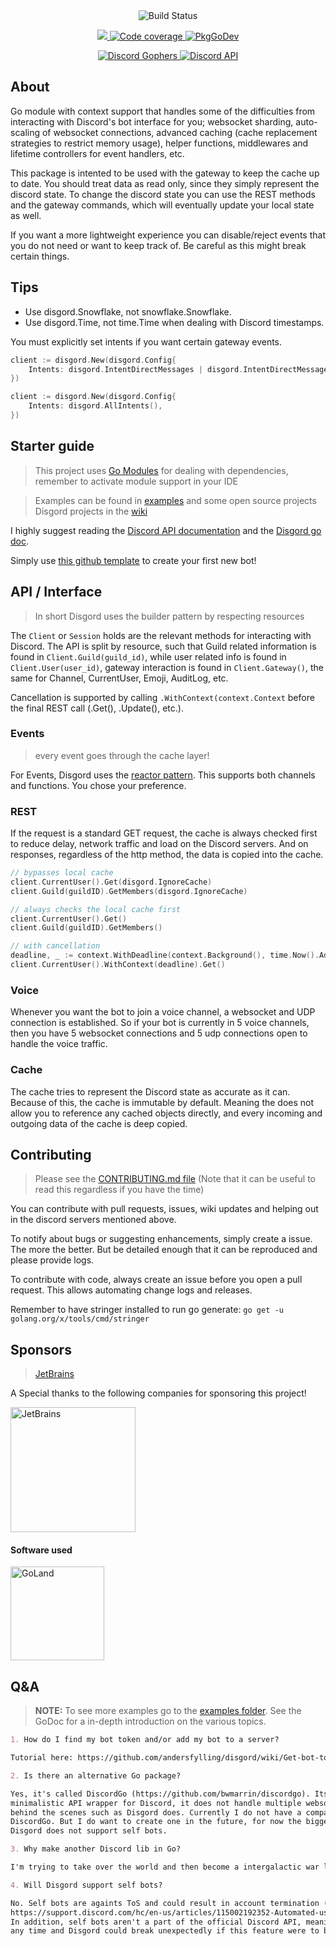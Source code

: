 <div align='center'>
  <img src="/.github/disgord-draft-8.jpeg" alt='Build Status' />
  <p>
    <a href="https://codecov.io/gh/andersfylling/disgord">
      <img src="https://codecov.io/gh/andersfylling/disgord/branch/develop/graph/badge.svg" />
    </a>
    <a href='https://goreportcard.com/report/github.com/andersfylling/disgord'>
      <img src='https://goreportcard.com/badge/github.com/andersfylling/disgord' alt='Code coverage' />
    </a>
    <a href='https://pkg.go.dev/github.com/andersfylling/disgord'>
      <img src="https://pkg.go.dev/badge/andersfylling/disgord" alt="PkgGoDev">
    </a>
  </p>
  <p>
    <a href='https://discord.gg/fQgmBg'>
      <img src='https://img.shields.io/badge/Discord%20Gophers-%23disgord-blue.svg' alt='Discord Gophers' />
    </a>
    <a href='https://discord.gg/HBTHbme'>
      <img src='https://img.shields.io/badge/Discord%20API-%23disgord-blue.svg' alt='Discord API' />
    </a>
  </p>
</div>

## About
Go module with context support that handles some of the difficulties from interacting with Discord's bot interface for you; websocket sharding, auto-scaling of websocket connections, advanced caching (cache replacement strategies to restrict memory usage), helper functions, middlewares and lifetime controllers for event handlers, etc.

This package is intented to be used with the gateway to keep the cache up to date. You should treat data as read only, since they simply represent the discord state. To change the discord state you can use the REST methods and the gateway commands, which will eventually update your local state as well.

If you want a more lightweight experience you can disable/reject events that you do not need or want to keep track of. Be careful as this might break certain things.

## Tips
 - Use disgord.Snowflake, not snowflake.Snowflake.
 - Use disgord.Time, not time.Time when dealing with Discord timestamps.

You must explicitly set intents if you want certain gateway events.
```go
client := disgord.New(disgord.Config{
    Intents: disgord.IntentDirectMessages | disgord.IntentDirectMessageReactions,
})
```
```go
client := disgord.New(disgord.Config{
    Intents: disgord.AllIntents(),
})
```

## Starter guide
> This project uses [Go Modules](https://github.com/golang/go/wiki/Modules) for dealing with dependencies, remember to activate module support in your IDE

> Examples can be found in [examples](examples) and some open source projects Disgord projects in the [wiki](https://pkg.go.dev/github.com/andersfylling/disgord?tab=importedby)

I highly suggest reading the [Discord API documentation](https://discord.com/developers/docs/intro) and the [Disgord go doc](https://pkg.go.dev/github.com/andersfylling/disgord?tab=doc).

Simply use [this github template](https://github.com/andersfylling/disgord-starter) to create your first new bot!


## API / Interface

> In short Disgord uses the builder pattern by respecting resources

The `Client` or `Session` holds are the relevant methods for interacting with Discord. The API is split by resource, such that Guild related information is found in `Client.Guild(guild_id)`, while user related info is found in `Client.User(user_id)`, gateway interaction is found in `Client.Gateway()`, the same for Channel, CurrentUser, Emoji, AuditLog, etc.

Cancellation is supported by calling `.WithContext(context.Context` before the final REST call (.Get(), .Update(), etc.).

### Events

> every event goes through the cache layer!

For Events, Disgord uses the [reactor pattern](https://dzone.com/articles/understanding-reactor-pattern-thread-based-and-eve). This supports both channels and functions. You chose your preference.

### REST
If the request is a standard GET request, the cache is always checked first to reduce delay, network traffic and load on the Discord servers. And on responses, regardless of the http method, the data is copied into the cache.

```go
// bypasses local cache
client.CurrentUser().Get(disgord.IgnoreCache)
client.Guild(guildID).GetMembers(disgord.IgnoreCache)

// always checks the local cache first
client.CurrentUser().Get()
client.Guild(guildID).GetMembers()

// with cancellation
deadline, _ := context.WithDeadline(context.Background(), time.Now().Add(2*time.Second))
client.CurrentUser().WithContext(deadline).Get()
```

### Voice
Whenever you want the bot to join a voice channel, a websocket and UDP connection is established. So if your bot is currently in 5 voice channels, then you have 5 websocket connections and 5 udp connections open to handle the voice traffic.

### Cache
The cache tries to represent the Discord state as accurate as it can. Because of this, the cache is immutable by default. Meaning the does not allow you to reference any cached objects directly, and every incoming and outgoing data of the cache is deep copied.

## Contributing
> Please see the [CONTRIBUTING.md file](CONTRIBUTING.md) (Note that it can be useful to read this regardless if you have the time)

You can contribute with pull requests, issues, wiki updates and helping out in the discord servers mentioned above.

To notify about bugs or suggesting enhancements, simply create a issue. The more the better. But be detailed enough that it can be reproduced and please provide logs.

To contribute with code, always create an issue before you open a pull request. This allows automating change logs and releases.

Remember to have stringer installed to run go generate:
`go get -u golang.org/x/tools/cmd/stringer`

## Sponsors
> [JetBrains](https://www.jetbrains.com/?from=github.com/andersfylling/disgord)

A Special thanks to the following companies for sponsoring this project!


<div align='left'>
  <a href="https://www.jetbrains.com/?from=github.com/andersfylling/disgord">
    <img src="/.github/jetbrains-variant-4.svg" alt="JetBrains" width="200px" />
  </a>
</div>

#### Software used

<div align='left'>
  <a href="https://www.jetbrains.com/go/?from=github.com/andersfylling/disgord">
    <img src="/.github/icon-goland.svg" alt="GoLand" width="150px" />
  </a>
</div>

## Q&A
> **NOTE:** To see more examples go to the [examples folder](examples). See the GoDoc for a in-depth introduction on the various topics.

```Markdown
1. How do I find my bot token and/or add my bot to a server?

Tutorial here: https://github.com/andersfylling/disgord/wiki/Get-bot-token-and-add-it-to-a-server
```

```Markdown
2. Is there an alternative Go package?

Yes, it's called DiscordGo (https://github.com/bwmarrin/discordgo). Its purpose is to provide a 
minimalistic API wrapper for Discord, it does not handle multiple websocket sharding, scaling, etc. 
behind the scenes such as Disgord does. Currently I do not have a comparison chart of Disgord and 
DiscordGo. But I do want to create one in the future, for now the biggest difference is that 
Disgord does not support self bots.
```

```Markdown
3. Why make another Discord lib in Go?

I'm trying to take over the world and then become a intergalactic war lord. Have to start somewhere.
```

```Markdown
4. Will Disgord support self bots?

No. Self bots are againts ToS and could result in account termination (see
https://support.discord.com/hc/en-us/articles/115002192352-Automated-user-accounts-self-bots-). 
In addition, self bots aren't a part of the official Discord API, meaning support could change at
any time and Disgord could break unexpectedly if this feature were to be added.
```

